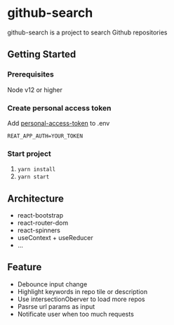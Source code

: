 # github-search
github-search is a project to search Github repositories

## Getting Started
### Prerequisites
Node v12 or higher

### Create personal access token
Add [personal-access-token](https://github.com/settings/tokens/) to .env 
```
REAT_APP_AUTH=YOUR_TOKEN
```
### Start project
1. `yarn install`
2. `yarn start`

##  Architecture 
- react-bootstrap
- react-router-dom
- react-spinners
- useContext + useReducer
- ...

## Feature
- Debounce input change
- Highlight keywords in repo tile or description
- Use intersectionOberver to load more repos
- Pasrse url params as input
- Notificate user when too much requests


